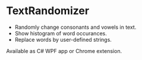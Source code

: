 TextRandomizer
==============

* Randomly change consonants and vowels in text.
* Show histogram of word occurances.
* Replace words by user-defined strings.

Available as C# WPF app or Chrome extension.
